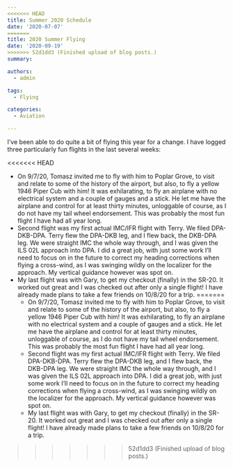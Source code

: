 ```yaml
---
<<<<<<< HEAD
title: Summer 2020 Schedule
date: '2020-07-07'
=======
title: 2020 Summer Flying
date: '2020-09-19'
>>>>>>> 52d1dd3 (Finished upload of blog posts.)
summary:

authors:
  - admin

tags:
  - Flying

categories:
  - Aviation

---
```

I’ve been able to do quite a bit of flying this year for a change. I have logged three particularly fun flights in the last several weeks:

<<<<<<< HEAD
- On 9/7/20, Tomasz invited me to fly with him to Poplar Grove, to visit and relate to some of the history of the airport, but also, to fly a yellow 1946 Piper Cub with him! It was exhilarating, to fly an airplane with no electrical system and a couple of gauges and a stick. He let me have the airplane and control for at least thirty minutes, unloggable of course, as I do not have my tail wheel endorsement. This was probably the most fun flight I have had all year long.
- Second flight was my first actual IMC/IFR flight with Terry. We filed DPA-DKB-DPA. Terry flew the DPA-DKB leg, and I flew back, the DKB-DPA leg. We were straight IMC the whole way through, and I was given the ILS 02L approach into DPA. I did a great job, with just some work I’ll need to focus on in the future to correct my heading corrections when flying a cross-wind, as I was swinging wildly on the localizer for the approach. My vertical guidance however was spot on.
- My last flight was with Gary, to get my checkout (finally) in the SR-20. It worked out great and I was checked out after only a single flight! I have already made plans to take a few friends on 10/8/20 for a trip.
=======
  - On 9/7/20, Tomasz invited me to fly with him to Poplar Grove, to visit and relate to some of the history of the airport, but also, to fly a yellow 1946 Piper Cub with him! It was exhilarating, to fly an airplane with no electrical system and a couple of gauges and a stick. He let me have the airplane and control for at least thirty minutes, unloggable of course, as I do not have my tail wheel endorsement. This was probably the most fun flight I have had all year long.
  - Second flight was my first actual IMC/IFR flight with Terry. We filed DPA-DKB-DPA. Terry flew the DPA-DKB leg, and I flew back, the DKB-DPA leg. We were straight IMC the whole way through, and I was given the ILS 02L approach into DPA. I did a great job, with just some work I’ll need to focus on in the future to correct my heading corrections when flying a cross-wind, as I was swinging wildly on the localizer for the approach. My vertical guidance however was spot on.
  - My last flight was with Gary, to get my checkout (finally) in the SR-20. It worked out great and I was checked out after only a single flight! I have already made plans to take a few friends on 10/8/20 for a trip.
>>>>>>> 52d1dd3 (Finished upload of blog posts.)
